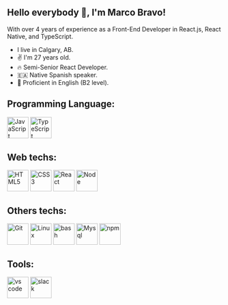 ## Hello everybody 👋, I'm Marco Bravo! 

With over 4 years of experience as a Front-End Developer in React.js, React Native, and TypeScript.
-  I live in Calgary, AB.
- ✌️ I'm 27 years old.
- 🔥 Semi-Senior React Developer.
- 🇪🇦 Native Spanish speaker.
- 📘 Proficient in English (B2 level).

## Programming Language:
<img src='https://camo.githubusercontent.com/5a5f5779919b90579d121551d0521cda87c06534a0218a2f21883c438daf6cc1/68747470733a2f2f6564656e742e6769746875622e696f2f537570657254696e7949636f6e732f696d616765732f7376672f6a6176617363726970742e737667' alt='JavaScript' height='50'> <img src='https://camo.githubusercontent.com/1619d648887039b5425c9c2675fc11155a7acb4d68f5789fcbb645eae1f1ed17/68747470733a2f2f6564656e742e6769746875622e696f2f537570657254696e7949636f6e732f696d616765732f7376672f747970657363726970742e737667' alt='TypeScript' height='50'>

## Web techs:
<img src='https://camo.githubusercontent.com/6b8a65d4889db7ba2a2a0bae9f570c202cc386d37e218b22b9055531833bf4e6/68747470733a2f2f6564656e742e6769746875622e696f2f537570657254696e7949636f6e732f696d616765732f7376672f68746d6c352e737667' alt='HTML5' height='50'> <img src='https://camo.githubusercontent.com/0c8bcc2a2681603f64cac3ee4b1ddd27d0e88ca691674cfeff51207537aa121a/68747470733a2f2f6564656e742e6769746875622e696f2f537570657254696e7949636f6e732f696d616765732f7376672f637373332e737667' alt='CSS3' height='50'> <img src='https://camo.githubusercontent.com/d91962979dcb1c481e5cb2134d531bdef6ed6d1c4de6ea261b0fab6cc816635b/68747470733a2f2f6564656e742e6769746875622e696f2f537570657254696e7949636f6e732f696d616765732f7376672f72656163742e737667' alt='React' height='50'>
<img src='https://camo.githubusercontent.com/b55d86aca46b3b04ce4c80da1ac48397df084dd546fd71b81f4043cddb652f31/68747470733a2f2f6564656e742e6769746875622e696f2f537570657254696e7949636f6e732f696d616765732f7376672f6e6f64656a732e737667' alt='Node' height='50'>

## Others techs:
<img src='https://camo.githubusercontent.com/b25933b06fb0f27c1e2c7932b61b2446f400197cb87a18003510a1b5cb6075f6/68747470733a2f2f6564656e742e6769746875622e696f2f537570657254696e7949636f6e732f696d616765732f7376672f6769742e737667' alt='Git' height='50'>  <img src='https://camo.githubusercontent.com/4b47e99806a39fcd5bba91cdb3782e1a1fb6ae0e423bb30ee89b34b8f0e25136/68747470733a2f2f6564656e742e6769746875622e696f2f537570657254696e7949636f6e732f696d616765732f7376672f6c696e75782e737667' alt='Linux' height='50'> <img src='https://camo.githubusercontent.com/a94ecd90a2d412db0919dcbc7c29eaccea7c95d6000fb25cd767805e91da291c/68747470733a2f2f6564656e742e6769746875622e696f2f537570657254696e7949636f6e732f696d616765732f7376672f626173682e737667' alt='bash' height='50'>
<img src='https://camo.githubusercontent.com/dc48b5787fe3c900b2fc7b9e4f957cd10afaac2dbee19a7a59fc98825a855fb0/68747470733a2f2f6564656e742e6769746875622e696f2f537570657254696e7949636f6e732f696d616765732f7376672f6d7973716c2e737667' alt='Mysql' height='50'> 
<img src='https://camo.githubusercontent.com/ba7a880302e1d92e592d1bff7baa6a647d652a955941d752d862a64f7d93da81/68747470733a2f2f6564656e742e6769746875622e696f2f537570657254696e7949636f6e732f696d616765732f7376672f6e706d2e737667' alt='npm' height='50'>
## Tools:
<img src='https://camo.githubusercontent.com/fa0dd563b2bb495c7c89c328d1c25abdf14984fe8bc87dc97e1b78ff4e5d3639/68747470733a2f2f6564656e742e6769746875622e696f2f537570657254696e7949636f6e732f696d616765732f7376672f76697375616c73747564696f636f64652e737667' alt='vs code' height='50'> <img src='https://camo.githubusercontent.com/d0f7b62592d7ca5e3332ae18325d003c3f9bbb7c788e742dbc7be88a4d3c0d1d/68747470733a2f2f6564656e742e6769746875622e696f2f537570657254696e7949636f6e732f696d616765732f7376672f736c61636b2e737667' alt='slack' height='50'>
